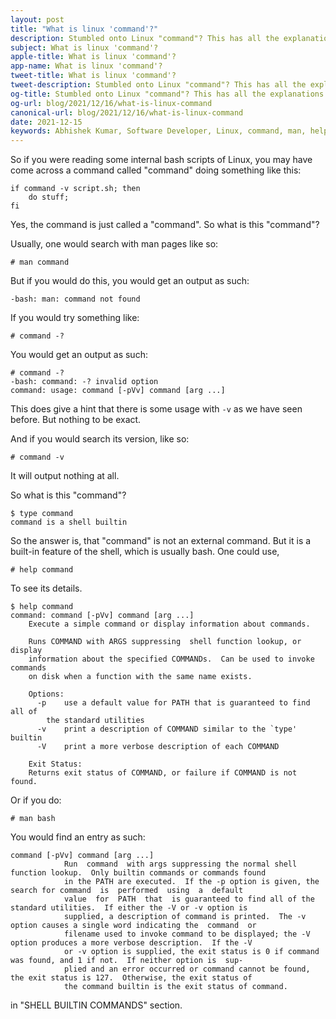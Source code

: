 ```yaml
---
layout: post
title: "What is linux 'command'?"
description: Stumbled onto Linux "command"? This has all the explanations you need. 
subject: What is linux 'command'?
apple-title: What is linux 'command'?
app-name: What is linux 'command'?
tweet-title: What is linux 'command'?
tweet-description: Stumbled onto Linux "command"? This has all the explanations you need.
og-title: Stumbled onto Linux "command"? This has all the explanations you need.
og-url: blog/2021/12/16/what-is-linux-command
canonical-url: blog/2021/12/16/what-is-linux-command
date: 2021-12-15
keywords: Abhishek Kumar, Software Developer, Linux, command, man, help, bash, studying, scripts
---
```


So if you were reading some internal bash scripts of Linux, you may have come across a command called "command" doing something like this:
```
if command -v script.sh; then 
	do stuff; 
fi
```

Yes, the command is just called a "command". So what is this "command"? 

Usually, one would search with man pages like so:

```
# man command
```
But if you would do this, you would get an output as such:

```
-bash: man: command not found
```
If you would try something like:

```
# command -?
```

You would get an output as such:

```
# command -?
-bash: command: -? invalid option
command: usage: command [-pVv] command [arg ...]
```

This does give a hint that there is some usage with `-v` as we have seen before. But nothing to be exact.

And if you would search its version, like so:

```
# command -v
```
It will output nothing at all.

So what is this "command"?

```
$ type command
command is a shell builtin
```


So the answer is, that "command" is not an external command. But it is a built-in feature of the shell, which is usually bash. One could use,

```
# help command
```
To see its details. 

```
$ help command
command: command [-pVv] command [arg ...]
    Execute a simple command or display information about commands.

    Runs COMMAND with ARGS suppressing  shell function lookup, or display
    information about the specified COMMANDs.  Can be used to invoke commands
    on disk when a function with the same name exists.

    Options:
      -p    use a default value for PATH that is guaranteed to find all of
        the standard utilities
      -v    print a description of COMMAND similar to the `type' builtin
      -V    print a more verbose description of each COMMAND

    Exit Status:
    Returns exit status of COMMAND, or failure if COMMAND is not found.
```


Or if you do:

```
# man bash
```

You would find an entry as such:

```
command [-pVv] command [arg ...]
            Run  command  with args suppressing the normal shell function lookup.  Only builtin commands or commands found
            in the PATH are executed.  If the -p option is given, the search for command  is  performed  using  a  default
            value  for  PATH  that  is guaranteed to find all of the standard utilities.  If either the -V or -v option is
            supplied, a description of command is printed.  The -v option causes a single word indicating the  command  or
            filename used to invoke command to be displayed; the -V option produces a more verbose description.  If the -V
            or -v option is supplied, the exit status is 0 if command was found, and 1 if not.  If neither option is  sup‐
            plied and an error occurred or command cannot be found, the exit status is 127.  Otherwise, the exit status of
            the command builtin is the exit status of command.

```
in "SHELL BUILTIN COMMANDS" section.
